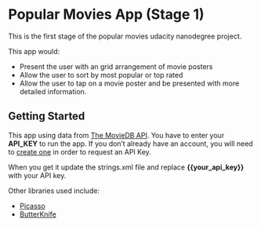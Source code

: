 # Popular Movies App (Stage 1)
This is the first stage of the popular movies udacity nanodegree project. 

This app would:
- Present the user with an grid arrangement of movie posters
- Allow the user to sort by most popular or top rated
- Allow the user to tap on a movie poster and be presented with more detailed information.

## Getting Started
This app using data from [The MovieDB API](https://www.themoviedb.org). You have to enter your **API_KEY** to run the app.
If you don’t already have an account, you will need to [create one](https://www.themoviedb.org/account/signup) in order to request an API Key.

When you get it update the strings.xml file and replace **{{your_api_key}}** with your API key.

Other libraries used include:
* [Picasso](http://square.github.io/picasso/)
* [ButterKnife](http://jakewharton.github.io/butterknife/)
